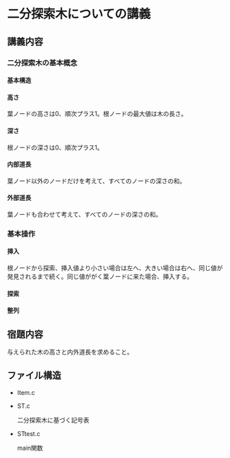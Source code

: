 # 二分探索木についての講義

## 講義内容

### 二分探索木の基本概念

#### 基本構造

#### 高さ

葉ノードの高さは0、順次プラス1。根ノードの最大値は木の長さ。

#### 深さ

根ノードの深さは0、順次プラス1。

#### 内部道長

葉ノード以外のノードだけを考えて、すべてのノードの深さの和。

#### 外部道長

葉ノードも合わせて考えて、すべてのノードの深さの和。

### 基本操作

#### 挿入

根ノードから探索、挿入値より小さい場合は左へ、大きい場合は右へ、同じ値が発見されるまで続く。同じ値ががく葉ノードに来た場合、挿入する。

#### 探索

#### 整列

## 宿題内容

与えられた木の高さと内外道長を求めること。

## ファイル構造

- Item.c

- ST.c

    二分探索木に基づく記号表

- STtest.c

    main関数